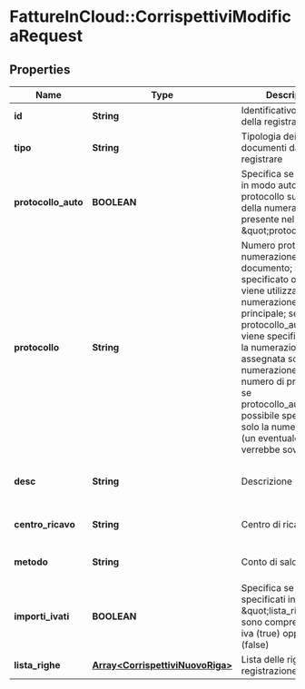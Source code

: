 # FattureInCloud::CorrispettiviModificaRequest

## Properties
Name | Type | Description | Notes
------------ | ------------- | ------------- | -------------
**id** | **String** | Identificativo univoco della registrazione | [default to &#39;0&#39;]
**tipo** | **String** | Tipologia dei documenti da registrare | [default to &#39;ricevute&#39;]
**protocollo_auto** | **BOOLEAN** | Specifica se attribuire in modo automatico il protocollo sulla base della numerazione presente nel parametro \&quot;protocollo\&quot;. | [optional] [default to false]
**protocollo** | **String** | Numero protocollo e numerazione del documento; se non specificato o vuoto, viene utilizzata la numerazione principale; se protocollo_auto&#x3D;false e viene specificata solo la numerazione, viene assegnata solamente la numerazione e non un numero di protocollo; se protocollo_auto&#x3D;true, è possibile specificare solo la numerazione (un eventuale numero verrebbe sovrascritto) | [optional] [default to &#39;1A&#39;]
**desc** | **String** | Descrizione | [optional] [default to &#39;Descrizione prova&#39;]
**centro_ricavo** | **String** | Centro di ricavo | [optional] [default to &#39;&#39;]
**metodo** | **String** | Conto di saldo | [default to &#39;Banca XYZ&#39;]
**importi_ivati** | **BOOLEAN** | Specifica se gli importi specificati in \&quot;lista_righe\&quot; sono comprensivi di iva (true) oppure netti (false) | [optional] [default to false]
**lista_righe** | [**Array&lt;CorrispettiviNuovoRiga&gt;**](CorrispettiviNuovoRiga.md) | Lista delle righe della registrazione | [optional] 


